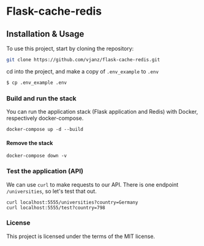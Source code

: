 # Flask-cache-redis

## Installation & Usage

To use this project, start by cloning the repository:
```bash
git clone https://github.com/vjanz/flask-cache-redis.git
```
cd into the project, and make a copy of `.env_example` to `.env`
```bash
$ cp .env_example .env
```

### Build and run the stack
You can run the application stack (Flask application and Redis) with Docker, respectively docker-compose. 
```docker
docker-compose up -d --build
```

#### Remove the stack
```docker
docker-compose down -v
```

### Test the application (API)
We can use `curl` to make requests to our API. There is one endpoint `/universities`, so let's test that out.

```curl
curl localhost:5555/universities?country=Germany
curl localhost:5555/test?country=798
```


### License
This project is licensed under the terms of the MIT license.
